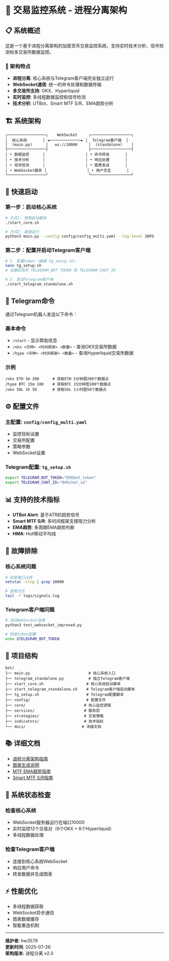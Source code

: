 # 🚀 交易监控系统 - 进程分离架构

## 📋 系统概述

这是一个基于进程分离架构的加密货币交易监控系统，支持实时技术分析、信号检测和多交易所数据监控。

### 🎯 架构特点
- **进程分离**: 核心系统与Telegram客户端完全独立运行
- **WebSocket通信**: 统一的命令处理和数据传输
- **多交易所支持**: OKX、Hyperliquid
- **实时监控**: 多线程数据监控和信号检测
- **技术分析**: UTBot、Smart MTF S/R、EMA趋势分析

## 🏗️ 系统架构

```
┌─────────────────┐    WebSocket     ┌──────────────────┐
│  核心系统       │ ◄──────────────► │  Telegram客户端  │
│  (main.py)      │   ws://10000     │  (standalone)    │
├─────────────────┤                  ├──────────────────┤
│ • 数据监控      │                  │ • 命令转发       │
│ • 技术分析      │                  │ • 响应处理       │
│ • 信号检测      │                  │ • 图表发送       │
│ • WebSocket服务 │                  │ • 用户交互       │
└─────────────────┘                  └──────────────────┘
```

## 🚀 快速启动

### 第一步：启动核心系统
```bash
# 方式1: 使用启动脚本
./start_core.sh

# 方式2: 直接运行
python3 main.py --config config/config_multi.yaml --log-level INFO
```

### 第二步：配置并启动Telegram客户端
```bash
# 1. 配置token（编辑 tg_setup.sh）
nano tg_setup.sh
# 设置实际的 TELEGRAM_BOT_TOKEN 和 TELEGRAM_CHAT_ID

# 2. 启动Telegram客户端
./start_telegram_standalone.sh
```

## 📱 Telegram命令

通过Telegram机器人发送以下命令：

### 基本命令
- `/start` - 显示帮助信息
- `/okx <币种> <时间框架> <数量>` - 查询OKX交易所数据
- `/hype <币种> <时间框架> <数量>` - 查询Hyperliquid交易所数据

### 示例
```
/okx ETH 5m 200      # 获取ETH 5分钟图200个数据点
/hype BTC 15m 100    # 获取BTC 15分钟图100个数据点
/okx SOL 1h 50       # 获取SOL 1小时图50个数据点
```

## ⚙️ 配置文件

### 主配置: `config/config_multi.yaml`
- 监控目标设置
- 交易所配置
- 策略参数
- WebSocket设置

### Telegram配置: `tg_setup.sh`
```bash
export TELEGRAM_BOT_TOKEN="你的bot_token"
export TELEGRAM_CHAT_ID="你的chat_id"
```

## 📊 支持的技术指标

- **UTBot Alert**: 基于ATR的趋势信号
- **Smart MTF S/R**: 多时间框架支撑阻力分析
- **EMA趋势**: 多周期EMA趋势判断
- **HMA**: Hull移动平均线

## 🔧 故障排除

### 核心系统问题
```bash
# 检查端口占用
netstat -tlnp | grep 10000

# 查看日志
tail -f logs/signals.log
```

### Telegram客户端问题
```bash
# 测试WebSocket连接
python3 test_websocket_improved.py

# 检查token配置
echo $TELEGRAM_BOT_TOKEN
```

## 📁 项目结构

```
bot/
├── main.py                          # 核心系统入口
├── telegram_standalone.py           # 独立Telegram客户端
├── start_core.sh                   # 核心系统启动脚本
├── start_telegram_standalone.sh    # Telegram客户端启动脚本
├── tg_setup.sh                     # Telegram配置脚本
├── config/                         # 配置文件
├── core/                          # 核心监控逻辑
├── services/                      # 服务层
├── strategies/                    # 交易策略
├── indicators/                    # 技术指标
└── docs/                         # 详细文档
```

## 📚 详细文档

- [进程分离架构指南](PROCESS_SEPARATION_GUIDE.md)
- [图表生成说明](CHART_GENERATOR_README.md)
- [MTF EMA趋势指南](docs/MTF_EMA_TREND_GUIDE.md)
- [Smart MTF S/R指南](docs/SMART_MTF_SR_GUIDE.md)

## 🔄 系统状态检查

### 检查核心系统
- WebSocket服务器运行在端口10000
- 实时监控12个交易对（6个OKX + 6个Hyperliquid）
- 多线程数据处理

### 检查Telegram客户端
- 连接到核心系统WebSocket
- 响应用户命令
- 转发数据并生成图表

## ⚡ 性能优化

- 多线程数据获取
- WebSocket异步通信
- 图表数据缓存
- 智能重连机制

---

**维护者**: hw3579  
**更新时间**: 2025-07-26  
**架构版本**: 进程分离 v2.0
